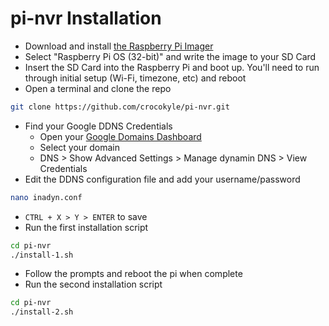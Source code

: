 # pi-nvr Installation

- Download and install [the Raspberry Pi Imager](https://www.raspberrypi.org/software/)
- Select "Raspberry Pi OS (32-bit)" and write the image to your SD Card
- Insert the SD Card into the Raspberry Pi and boot up. You'll need to run through initial setup (Wi-Fi, timezone, etc) and reboot
- Open a terminal and clone the repo
```bash
git clone https://github.com/crocokyle/pi-nvr.git
```
- Find your Google DDNS Credentials
  - Open your [Google Domains Dashboard](https://domains.google.com/registrar)
  - Select your domain
  - DNS > Show Advanced Settings > Manage dynamin DNS > View Credentials
- Edit the DDNS configuration file and add your username/password
```bash
nano inadyn.conf
```
  - `CTRL + X > Y > ENTER` to save
- Run the first installation script
```bash
cd pi-nvr
./install-1.sh
```
  - Follow the prompts and reboot the pi when complete
- Run the second installation script
```bash
cd pi-nvr
./install-2.sh
```

